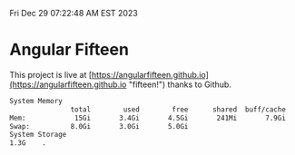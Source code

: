 Fri Dec 29 07:22:48 AM EST 2023

# Angular Fifteen


This project is live at [https://angularfifteen.github.io](https://angularfifteen.github.io "fifteen!") thanks to Github.

```bash
System Memory
               total        used        free      shared  buff/cache   available
Mem:            15Gi       3.4Gi       4.5Gi       241Mi       7.9Gi        11Gi
Swap:          8.0Gi       3.0Gi       5.0Gi
System Storage
1.3G	.
```
